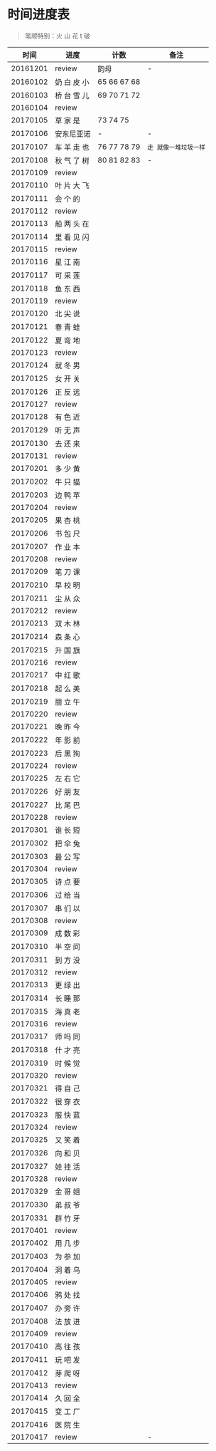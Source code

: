 # 时间进度表
> 笔顺特别：火 山 花 t 破

|时间|进度|计数|备注|
|---|---|---|---|
|20161201|review|韵母|-|
|20160102|奶 白 皮 小|65 66 67 68||
|20160103|桥 台 雪 儿|69 70 71 72||
|20160104|review||||
|20170105|草 家 是|73 74 75||
|20170106|安东尼亚诺|-|-|
|20170107|车 羊 走 也|76 77 78 79|`走 就像一堆垃圾一样`|
|20170108|秋 气 了 树|80 81 82 83|-|
|20170109|review|||
|20170110|叶 片 大 飞|||
|20170111|会 个 的|||
|20170112|review|||
|20170113|船 两 头 在|||
|20170114|里 看 见 闪|||
|20170115|review|||
|20170116|星 江 南|||
|20170117|可 采 莲|||
|20170118|鱼 东 西|||
|20170119|review|||
|20170120|北 尖 说|||
|20170121|春 青 蛙|||
|20170122|夏 弯 地|||
|20170123|review|||
|20170124|就 冬 男|||
|20170125|女 开 关|||
|20170126|正 反 远|||
|20170127|review|||
|20170128|有 色 近|||
|20170129|听 无 声|||
|20170130|去 还 来|||
|20170131|review|||
|20170201|多 少 黄|||
|20170202|牛 只 猫|||
|20170203|边 鸭 苹|||
|20170204|review|||
|20170205|果 杏 桃|||
|20170206|书 包 尺|||
|20170207|作 业 本|||
|20170208|review|||
|20170209|笔 刀 课|||
|20170210|早 校 明|||
|20170211|尘 从 众|||
|20170212|review|||
|20170213|双 木 林|||
|20170214|森 条 心|||
|20170215|升 国 旗|||
|20170216|review|||
|20170217|中 红 歌|||
|20170218|起 么 美|||
|20170219|丽 立 午|||
|20170220|review|||
|20170221|晚 昨 今|||
|20170222|年 影 前|||
|20170223|后 黑 狗|||
|20170224|review|||
|20170225|左 右 它|||
|20170226|好 朋 友|||
|20170227|比 尾 巴|||
|20170228|review|||
|20170301|谁 长 短|||
|20170302|把 伞 兔|||
|20170303|最 公 写|||
|20170304|review|||
|20170305|诗 点 要|||
|20170306|过 给 当|||
|20170307|串 们 以|||
|20170308|review|||
|20170309|成 数 彩|||
|20170310|半 空 问|||
|20170311|到 方 没|||
|20170312|review|||
|20170313|更 绿 出|||
|20170314|长 睡 那|||
|20170315|海 真 老|||
|20170316|review|||
|20170317|师 吗 同|||
|20170318|什 才 亮|||
|20170319|时 候 觉|||
|20170320|review|||
|20170321|得 自 己|||
|20170322|很 穿 衣|||
|20170323|服 快 蓝|||
|20170324|review|||
|20170325|又 笑 着|||
|20170326|向 和 贝|||
|20170327|娃 挂 活|||
|20170328|review|||
|20170329|金 哥 姐|||
|20170330|弟 叔 爷|||
|20170331|群 竹 牙|||
|20170401|review|||
|20170402|用 几 步|||
|20170403|为 参 加|||
|20170404|洞 着 乌|||
|20170405|review|||
|20170406|鸦 处 找|||
|20170407|办 旁 许|||
|20170408|法 放 进|||
|20170409|review|||
|20170410|高 往 孩|||
|20170411|玩 吧 发|||
|20170412|芽 爬 呀|||
|20170413|review|||
|20170414|久 回 全|||
|20170415|变 工 厂|||
|20170416|医 院 生|||
|20170417|review||-|